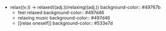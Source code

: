 - relax((v.)) -> relaxed((adj.))/relaxing((adj.))
  background-color:: #49767b
	- feel relaxed
	  background-color:: #497d46
	- relaxing music
	  background-color:: #497d46
	- [[relax oneself]]
	  background-color:: #533e7d
